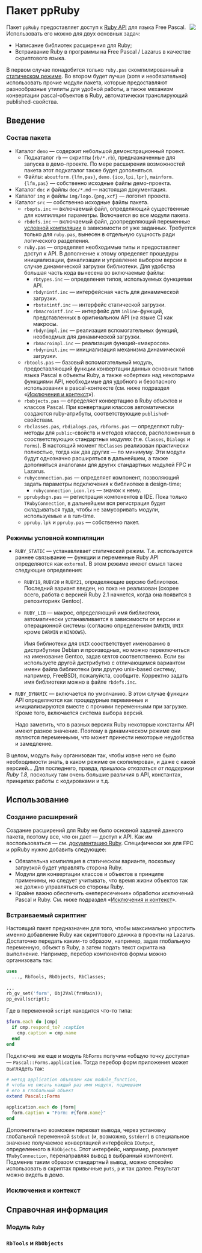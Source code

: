 # Пакет ppRuby

<img src="https://raw.github.com/shikhalev/ppruby/master/img/logo.png" align="right">

Пакет `ppRuby` предоставляет доступ к [Ruby API][api] для языка Free Pascal.
Использовать его можно для двух основных задач:
* Написание библиотек расширения для Ruby;
* Встраивание Ruby в программы на Free Pascal / Lazarus в качестве скриптового
  языка.

В первом случае понадобится только `ruby.pas` скомпилированный в [статическом
режиме](#Режимы-условной-компиляции). Во втором будет лучше (хотя и 
необязательно) использовать
прочие модули пакета, которые предоставляют разнообразные утилиты для удобной
работы, а также механизм конвертации pascal-объектов в Ruby, автоматически
транслирующий published-свойства.

## Введение

### Состав пакета

* Каталог `demo` — содержит небольшой демонстрационный проект.
  * Подкаталог `rb` — скрипты (`rb/*.rb`), предназначенные для запуска в демо-проекте.
    По мере расширения возможностей пакета этот подкаталог также будет 
    дополняться.
  * Файлы: `aboutform.{lfm,pas}`, `demo.{ico,lpi,lpr}`, `mainform.{lfm,pas}` —
    собственно исходные файлы демо-проекта.
* Каталог `doc` и файлы `doc/*.md` — настоящая документация.
* Каталог `img` и файлы `img/logo.{png,xcf}` — логотип проекта.
* Каталог `src` — собственно исходные файлы пакета.
  * `rbopts.inc` — включаемый файл, определяющий существенные для компиляции
    параметры. Включается во все модули пакета.
  * `rbdefs.inc` — включаемый файл, доопределяющий переменные 
    [условной компиляции](#Режимы-условной-компиляции)
    в зависимости от уже заданных. Требуется только для `ruby.pas`, вынесен
    в отдельную сущность ради логического разделения.
  * `ruby.pas` — определяет необходимые типы и предоставляет доступ к API.
    В дополнение к этому определяет процедуры инициализации, финализации 
    и управление выбором версии в случае динамической загрузки библиотеки.
    Для удобства большая часть кода вынесена во включаемые файлы:
    * `rbtypes.inc` — определения типов, используемых функциями API.
    * `rbdynintf.inc` — интерфейсная часть для динамической загрузки.
    * `rbstatintf.inc` — интерфейс статической загрузки.
    * `rbmacrointf.inc` — интерфейс для `inline`-функций, представленных
      в оригинальном API (на языке C) как макросы.
    * `rbdynimpl.inc` — реализация вспомогательных функций, необходмых для
      динамической загрузки.
    * `rbmacroimpl.inc` — реализация функций-«макросов».
    * `rbdyninit.inc` — инициализация механизма динамической загрузки.
  * `rbtools.pas` — базовый вспомогательный модуль, предоставляющий функции
    конвертации данных основных типов языка Pascal в объекты Ruby, а также
    «обертки» над некоторыми функциями API, необходимые для удобного и 
    безопасного использования в pascal-контексте (см. ниже подраздел 
    «[Исключения и контекст](#Исключения-и-контекст)»).
  * `rbobjects.pas` — определяет конвертацию в Ruby объектов и классов Pascal.
    При конвертации классов автоматически создаются ruby-атрибуты, 
    соответствующие `published`-свойствам.
  * `rbclasses.pas`, `rbdialogs.pas`, `rbforms.pas` — определяют ruby-методы
    для `public`-свойств и методов классов, расположенных в соостветствующих
    стандартных модулях (т.е. `Classes`, `Dialogs` и `Forms`). В настоящий
    момент `RbClasses` реализован практически полностью, тогда как два других —
    по минимуму. Эти модули будут однозначно расширяться в дальнейшем, а также
    дополняться аналогами для других стандартных модулей FPC и Lazarus.
  * `rubyconnection.pas` — определяет компонент, позволяющий задать параметры
    подключения к библиотеке в design-time;
    * `rubyconnection_icon.lrs` — значок к нему.
  * `pprubydsgn.pas` — регистрация компонентов в IDE. Пока только 
    `TRubyConnection`, в дальнейшем вся регистрация будет складываться туда,
    чтобы не замусоривать модули, используемые и в run-time.
  * `ppruby.lpk` и `ppruby.pas` — собственно пакет.

### Режимы условной компиляции

* `RUBY_STATIC` — устанавливает статический режим. Т.е. используется раннее 
  связывание — функции и переменные Ruby API определяются как `external`.
  В этом режиме имеют смысл также следующие определения:

  * `RUBY19`, `RUBY20` и `RUBY21`, определяющие версию библиотеки. Последний 
    вариант введен, но пока не реализован (скорее всего, работа с версией 
    Ruby 2.1 начнется, когда она появится в репозиториях Gentoo).

  * `RUBY_LIB` — макрос, определяющий имя библиотеки, автоматически 
    устанавливается в зависимости от версии и операционной системы (согласно
    определениям `DARWIN`, `UNIX` кроме `DARWIN` и `WINDOWS`).

    Имя библиотеки для `UNIX` соостветствует именованию в дистрибутиве Debian 
    и производных, но можно переключиться на именование Gentoo, задав `GENTOO` 
    соответственно. Если вы используете другой дистрибутив с отличающимся
    вариантом имени файла библиотеки (или другую unix-based систему, например,
    FreeBSD), пожалуйста, сообщите. Корректно задать имя библиотеки можно
    в файле `rbdefs.inc`.
    
* `RUBY_DYNAMIC` — включается по умолчанию. В этом случае функции API 
  определяются как процедурные переменные и инициализируются вместе с прочими
  переменными при загрузке. Кроме того, включается система выбора версий.

  Надо заметить, что в разных версиях Ruby некоторые константы API имеют
  разное значение. Поэтому в динамическом режиме они являются переменными,
  что может принести некоторые неудобства и замедление.
  
В целом, модуль `Ruby` организован так, чтобы извне него не было необходимости
знать, в каком режиме он скопилирован, и даже с какой версией... Для последнего,
правда, *пришлось отказаться от поддержки Ruby 1.8*, поскольку там очень большие
различия в API, константах, принципах работы с кодировками и т.д.

## Использование

### Создание расширений

Создание расширений для Ruby не было основной задачей данного пакета, поэтому
все, что он дает — доступ к API. Как им воспользоваться — см. [документацию Ruby][api].
Специфически же для FPC и ppRuby нужно добавить следующее:
* Обязательна компиляция в статическом варианте, поскольку загрузкой будет 
  управлять сторона Ruby.
* Модули для конвертации классов и объектов в принципе применимы, но следует
  учитывать, что время жизни объектов так же должно управляться со стороны Ruby.
* Крайне важно обеспечить «непересечение» обработки исключений Pascal и Ruby. См. 
  ниже подраздел «[Исключения и контекст](#Исключения-и-контекст)».

### Встраиваемый скриптинг

Настоящий пакет предназначен для того, чтобы максимально упростить именно 
добавление Ruby как скриптового движка в проекты на Lazarus. Достаточно передать
каким-то образом, например, задав глобальную переменную, объект в Ruby, а затем
подать текст скрипта на выполнение. Например, перебор компонентов формы можно
организовать так:

```Pascal
uses
  ..., RbTools, RbObjects, RbClasses;
  
...
rb_gv_set('form', Obj2Val(frmMain));
pp_eval(script);
```

Где в переменной `script` находится что-то типа:

```Ruby
$form.each do |cmp|
  if cmp.respond_to? :caption
    cmp.caption = cmp.name
  end
end
```

Подключив же еще и модуль `RbForms` получим «общую точку доступа» — 
`Pascal::Forms.application`. Тогда перебор форм приложения может 
выглядеть так:

```Ruby
# метод application объявлен как module_function,
# чтобы не писать каждый раз имя модуля, подмешаем
# его в глобальный объект
extend Pascal::Forms

application.each do |form|
  form.caption = "Form: #{form.name}"
end
```

Дополнительно возможен перехват вывода, через установку глобальной 
переменной `$stdout` (и, возможно, `$stderr`) в специальное значение
получаемое конвертацией интерфейса `IOutput`, определенного 
в `RbObjects`. Этот интерфейс, например, реализует `TRubyConnection`,
перенаправляя вывод в выбранный компонент. Подменив таким образом
стандартный вывод, можно спокойно использовать в скриптах привычные
`puts`, `p` и так далее. Результат можно видеть в демо.

### Исключения и контекст

## Справочная информация

### Модуль `Ruby`

### `RbTools` и `RbObjects`

[api]: http://rubydoc.info/stdlib/core/file/README.EXT
